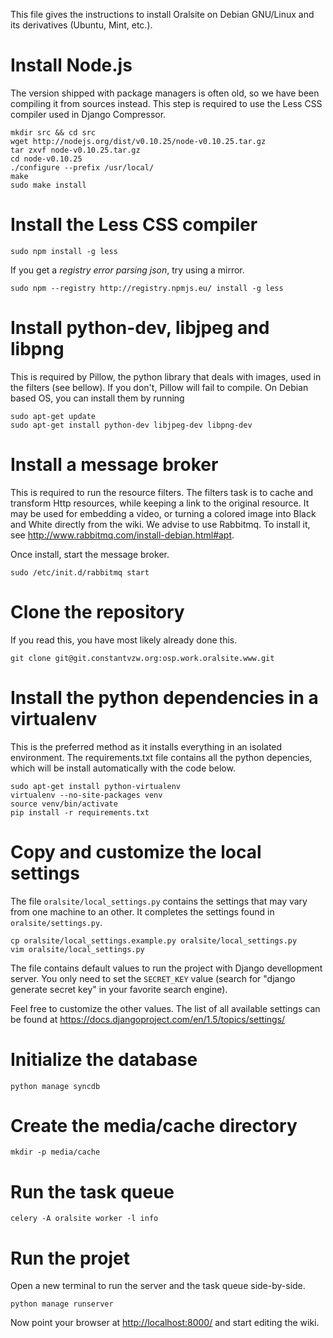 This file gives the instructions to install Oralsite on Debian GNU/Linux and its
derivatives (Ubuntu, Mint, etc.).


# Install Node.js

The version shipped with package managers is often old, so we have been
compiling it from sources instead. This step is required to use the Less CSS
compiler used in Django Compressor.

    mkdir src && cd src
    wget http://nodejs.org/dist/v0.10.25/node-v0.10.25.tar.gz
    tar zxvf node-v0.10.25.tar.gz
    cd node-v0.10.25
    ./configure --prefix /usr/local/
    make
    sudo make install


# Install the Less CSS compiler

    sudo npm install -g less

If you get a _registry error parsing json_, try using a mirror.

    sudo npm --registry http://registry.npmjs.eu/ install -g less


# Install python-dev, libjpeg and libpng

This is required by Pillow, the python library that deals with images, used in
the filters (see bellow). If you don't, Pillow will fail to compile. On Debian
based OS, you can install them by
running

    sudo apt-get update
    sudo apt-get install python-dev libjpeg-dev libpng-dev


# Install a message broker

This is required to run the resource filters. The filters task is to cache and
transform Http resources, while keeping a link to the original resource. It may
be used for embedding a video, or turning a colored image into Black
and White directly from the wiki. We advise to use Rabbitmq. To install it, see
<http://www.rabbitmq.com/install-debian.html#apt>.

Once install, start the message broker.

    sudo /etc/init.d/rabbitmq start


# Clone the repository

If you read this, you have most likely already done this.

    git clone git@git.constantvzw.org:osp.work.oralsite.www.git


# Install the python dependencies in a virtualenv

This is the preferred method as it installs everything in an isolated
environment. The requirements.txt file contains all the python depencies, which
will be install automatically with the code below.

    sudo apt-get install python-virtualenv
    virtualenv --no-site-packages venv
    source venv/bin/activate
    pip install -r requirements.txt


# Copy and customize the local settings

The file `oralsite/local_settings.py` contains the settings that may vary from
one machine to an other. It completes the settings found in
`oralsite/settings.py`.

    cp oralsite/local_settings.example.py oralsite/local_settings.py
    vim oralsite/local_settings.py

The file contains default values to run the project with Django devellopment
server. You only need to set the `SECRET_KEY` value (search for "django
generate secret key" in your favorite search engine).

Feel free to customize the other values. The list of all available settings can
be found at <https://docs.djangoproject.com/en/1.5/topics/settings/>


# Initialize the database

    python manage syncdb


# Create the media/cache directory

    mkdir -p media/cache

# Run the task queue

    celery -A oralsite worker -l info

# Run the projet

Open a new terminal to run the server and the task queue side-by-side.

    python manage runserver

Now point your browser at <http://localhost:8000/> and start editing the wiki.
